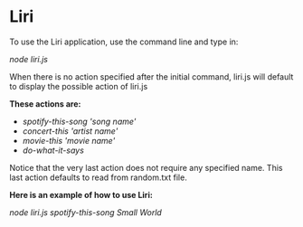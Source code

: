 # Liri

To use the Liri application, use the command line and type in:

*node liri.js*

When there is no action specified after the initial command, liri.js will default to display the possible action of liri.js

**These actions are:**

* *spotify-this-song 'song name'*
* *concert-this 'artist name'*
* *movie-this 'movie name'*
* *do-what-it-says*

Notice that the very last action does not require any specified name.  This last action defaults to read from random.txt file.

**Here is an example of how to use Liri:**

*node liri.js spotify-this-song Small World*



